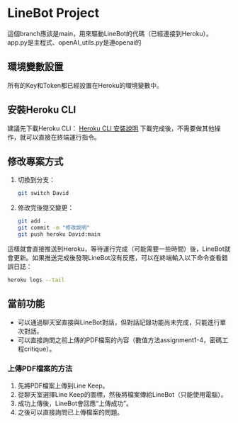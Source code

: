 # LineBot Project

這個branch應該是main，用來驅動LineBot的代碼（已經連接到Heroku）。
app.py是主程式、openAI_utils.py是連openai的

## 環境變數設置
所有的Key和Token都已經設置在Heroku的環境變數中。

## 安裝Heroku CLI
建議先下載Heroku CLI：
[Heroku CLI 安裝說明](https://devcenter.heroku.com/articles/heroku-cli#install-the-heroku-cli)
下載完成後，不需要做其他操作，就可以直接在終端運行指令。

## 修改專案方式
1. 切換到分支：
    ```sh
    git switch David
    ```

2. 修改完後提交變更：
    ```sh
    git add .
    git commit -m "修改說明"
    git push heroku David:main
    ```

這樣就會直接推送到Heroku，等待運行完成（可能需要一些時間）後，LineBot就會更新。如果推送完成後發現LineBot沒有反應，可以在終端輸入以下命令查看錯誤日誌：
```sh
heroku logs --tail
```

## 當前功能

- 可以通過聊天室直接與LineBot對話，但對話記錄功能尚未完成，只能進行單次對話。
- 可以直接詢問之前上傳的PDF檔案的內容（數值方法assignment1-4，密碼工程critique）。

### 上傳PDF檔案的方法

1. 先將PDF檔案上傳到Line Keep。
2. 從聊天室選擇Line Keep的圖標，然後將檔案傳給LineBot（只能使用電腦）。
3. 成功上傳後，LineBot會回應“上傳成功”。
4. 之後可以直接詢問已上傳檔案的問題。

